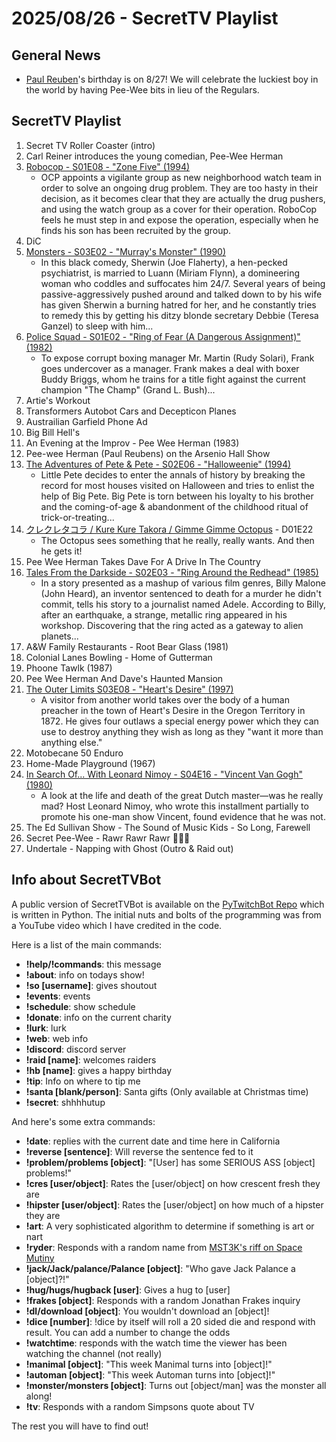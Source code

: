 # 2025/08/26 - SecretTV Playlist

## General News

- [Paul Reuben](https://en.wikipedia.org/wiki/Paul_Reubens)'s birthday is on 8/27!  We will celebrate the luckiest boy in the world by having Pee-Wee bits in lieu of the Regulars.

## SecretTV Playlist

1. Secret TV Roller Coaster (intro)
2. Carl Reiner introduces the young comedian, Pee-Wee Herman
3. [Robocop - S01E08 - "Zone Five" (1994)](https://en.wikipedia.org/wiki/RoboCop_(live_action_TV_series)#Episodes)
   - OCP appoints a vigilante group as new neighborhood watch team in order to solve an ongoing drug problem. They are too hasty in their decision, as it becomes clear that they are actually the drug pushers, and using the watch group as a cover for their operation. RoboCop feels he must step in and expose the operation, especially when he finds his son has been recruited by the group.
4. DiC
5. [Monsters - S03E02 - "Murray's Monster" (1990)](https://en.wikipedia.org/wiki/List_of_Monsters_episodes#Season_3_(1990%E2%80%9391))
   - In this black comedy, Sherwin (Joe Flaherty), a hen-pecked psychiatrist, is married to Luann (Miriam Flynn), a domineering woman who coddles and suffocates him 24/7. Several years of being passive-aggressively pushed around and talked down to by his wife has given Sherwin a burning hatred for her, and he constantly tries to remedy this by getting his ditzy blonde secretary Debbie (Teresa Ganzel) to sleep with him...
6. [Police Squad - S01E02 - "Ring of Fear (A Dangerous Assignment)" (1982)](https://en.wikipedia.org/wiki/Police_Squad!#Episodes)
   - To expose corrupt boxing manager Mr. Martin (Rudy Solari), Frank goes undercover as a manager. Frank makes a deal with boxer Buddy Briggs, whom he trains for a title fight against the current champion "The Champ" (Grand L. Bush)...
7. Artie's Workout
8. Transformers Autobot Cars and Decepticon Planes
9. Austrailian Garfield Phone Ad
10. Big Bill Hell's
11. An Evening at the Improv - Pee Wee Herman (1983)
12. Pee-wee Herman (Paul Reubens) on the Arsenio Hall Show
13. [The Adventures of Pete & Pete - S02E06 - "Halloweenie" (1994)](https://en.wikipedia.org/wiki/List_of_The_Adventures_of_Pete_%26_Pete_episodes#Season_2_(1994))
    - Little Pete decides to enter the annals of history by breaking the record for most houses visited on Halloween and tries to enlist the help of Big Pete. Big Pete is torn between his loyalty to his brother and the coming-of-age & abandonment of the childhood ritual of trick-or-treating...
14. [クレクレタコラ / Kure Kure Takora / Gimme Gimme Octopus](https://en.wikipedia.org/wiki/Kure_Kure_Takora) - D01E22
    - The Octopus sees something that he really, really wants.  And then he gets it!
15. Pee Wee Herman Takes Dave For A Drive In The Country
16. [Tales From the Darkside - S02E03 - "Ring Around the Redhead" (1985)](https://en.wikipedia.org/wiki/List_of_Tales_from_the_Darkside_episodes#Season_2_(1985%E2%80%931986))
    - In a story presented as a mashup of various film genres, Billy Malone (John Heard), an inventor sentenced to death for a murder he didn't commit, tells his story to a journalist named Adele. According to Billy, after an earthquake, a strange, metallic ring appeared in his workshop. Discovering that the ring acted as a gateway to alien planets...
17. A&W Family Restaurants - Root Bear Glass (1981)
18. Colonial Lanes Bowling - Home of Gutterman
19. Phoone Tawlk (1987)
20. Pee Wee Herman And Dave's Haunted Mansion
21. [The Outer Limits S03E08 - "Heart's Desire" (1997)](https://en.wikipedia.org/wiki/List_of_The_Outer_Limits_(1995_TV_series)_episodes#Season_3_(1997))
    - A visitor from another world takes over the body of a human preacher in the town of Heart's Desire in the Oregon Territory in 1872. He gives four outlaws a special energy power which they can use to destroy anything they wish as long as they "want it more than anything else."
22. Motobecane 50 Enduro
23. Home-Made Playground (1967)
24. [In Search Of... With Leonard Nimoy - S04E16 - "Vincent Van Gogh" (1980)](https://en.wikipedia.org/wiki/In_Search_of..._(TV_series)#Season_4_(1979%E2%80%931980))
    - A look at the life and death of the great Dutch master—was he really mad? Host Leonard Nimoy, who wrote this installment partially to promote his one-man show Vincent, found evidence that he was not.
25. The Ed Sullivan Show - The Sound of Music Kids - So Long, Farewell
26. Secret Pee-Wee - Rawr Rawr Rawr 🐊🐊🐊
27. Undertale - Napping with Ghost (Outro & Raid out)



## Info about SecretTVBot

A public version of SecretTVBot is available on the [PyTwitchBot Repo](https://github.com/awbored/PyTwitchBot) which is written in Python.  The initial nuts and bolts of the programming was from a YouTube video which I have credited in the code.

Here is a list of the main commands:
- **!help/!commands**: this message
- **!about**: info on todays show!
- **!so [username]**: gives shoutout
- **!events**: events
- **!schedule**: show schedule
- **!donate**: info on the current charity
- **!lurk**: lurk
- **!web**: web info
- **!discord**: discord server
- **!raid [name]**: welcomes raiders
- **!hb [name]**: gives a happy birthday
- **!tip**: Info on where to tip me
- **!santa [blank/person]**: Santa gifts (Only available at Christmas time)
- **!secret**: shhhhutup

And here's some extra commands:
- **!date**: replies with the current date and time here in California
- **!reverse [sentence]**: Will reverse the sentence fed to it
- **!problem/problems [object]**: "[User] has some SERIOUS ASS [object] problems!"
- **!cres [user/object]**: Rates the [user/object] on how crescent fresh they are
- **!hipster [user/object]**: Rates the [user/object] on how much of a hipster they are
- **!art**: A very sophisticated algorithm to determine if something is art or nart
- **!ryder**: Responds with a random name from [MST3K's riff on Space Mutiny](https://www.rowsdowr.com/2011/04/04/space-mutiny-the-many-names-of-david-ryder-mst3k-video/)
- **!jack/Jack/palance/Palance [object]**: "Who gave Jack Palance a [object]?!"
- **!hug/hugs/hugback [user]**: Gives a hug to [user]
- **!frakes [object]**: Responds with a random Jonathan Frakes inquiry
- **!dl/download [object]**: You wouldn't download an [object]!
- **!dice [number]**: !dice by itself will roll a 20 sided die and respond with result.  You can add a number to change the odds
- **!watchtime**: responds with the watch time the viewer has been watching the channel (not really)
- **!manimal [object]**: "This week Manimal turns into [object]!"
- **!automan [object]**: "This week Automan turns into [object]!"
- **!monster/monsters [object]**: Turns out [object/man] was the monster all along!
- **!tv**: Responds with a random Simpsons quote about TV

The rest you will have to find out!
